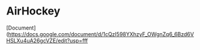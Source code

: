 # AirHockey

[Document](https://docs.google.com/document/d/1cQzI598YXhzyF_OWgnZq6_6Bzd6VHSLXu4uA26gcVZE/edit?usp=fff
